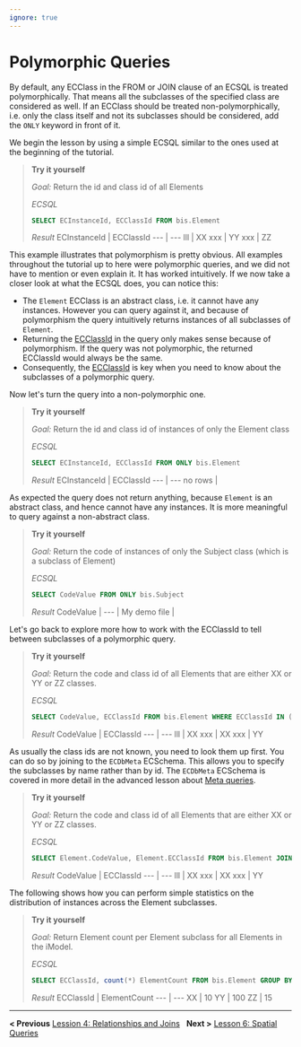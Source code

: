 ```yaml
---
ignore: true
---
```

# Polymorphic Queries

By default, any ECClass in the FROM or JOIN clause of an ECSQL is treated polymorphically. That means all the subclasses of the specified class are considered as well. If an ECClass should be treated non-polymorphically, i.e. only the class itself and not its subclasses should be considered, add the `ONLY` keyword in front of it.

We begin the lesson by using a simple ECSQL similar to the ones used at the beginning of the tutorial.

> **Try it yourself**
>
> *Goal:* Return the id and class id of all Elements
>
> *ECSQL*
> ```sql
> SELECT ECInstanceId, ECClassId FROM bis.Element
> ```
>
> *Result*
> ECInstanceId | ECClassId
> --- | ---
> lll | XX
> xxx | YY
> xxx | ZZ

This example illustrates that polymorphism is pretty obvious. All examples throughout the tutorial up to here were polymorphic queries, and we did not have to mention or even explain it. It has worked intuitively. If we now take a closer look at what the ECSQL does, you can notice this:

- The `Element` ECClass is an abstract class, i.e. it cannot have any instances. However you can query against it, and because of polymorphism the query intuitively returns instances of all subclasses of `Element`.
- Returning the [ECClassId](./ECSQLDataTypes.md#ecinstanceid-and-ecclassid) in the query only makes sense because of polymorphism. If the query was not polymorphic, the returned ECClassId would always be the same.
- Consequently, the [ECClassId](./ECSQLDataTypes.md#ecinstanceid-and-ecclassid) is key when you need to know about the subclasses of a polymorphic query.

Now let's turn the query into a non-polymorphic one.

> **Try it yourself**
>
> *Goal:* Return the id and class id of instances of only the Element class
>
> *ECSQL*
> ```sql
> SELECT ECInstanceId, ECClassId FROM ONLY bis.Element
> ```
>
> *Result*
> ECInstanceId | ECClassId
> --- | ---
> no rows |

As expected the query does not return anything, because `Element` is an abstract class, and hence cannot have any instances. It is more meaningful to query against a non-abstract class.

> **Try it yourself**
>
> *Goal:* Return the code of instances of only the Subject class (which is a subclass of Element)
>
> *ECSQL*
> ```sql
> SELECT CodeValue FROM ONLY bis.Subject
> ```
>
> *Result*
> CodeValue |
> --- |
> My demo file |

Let's go back to explore more how to work with the ECClassId to tell between subclasses of a polymorphic query.

> **Try it yourself**
>
> *Goal:* Return the code and class id of all Elements that are either XX or YY or ZZ classes.
>
> *ECSQL*
> ```sql
> SELECT CodeValue, ECClassId FROM bis.Element WHERE ECClassId IN (123,134,512)
> ```
>
> *Result*
> CodeValue | ECClassId
> --- | ---
> lll | XX
> xxx | XX
> xxx | YY

As usually the class ids are not known, you need to look them up first. You can do so by joining to the `ECDbMeta` ECSchema. This allows you to specify the subclasses by name rather than by id. The `ECDbMeta` ECSchema is covered in more detail in the advanced lesson about [Meta queries](./MetaQueries).

> **Try it yourself**
>
> *Goal:* Return the code and class id of all Elements that are either XX or YY or ZZ classes.
>
> *ECSQL*
> ```sql
> SELECT Element.CodeValue, Element.ECClassId FROM bis.Element JOIN meta.ECClassDef ON Element.ECClassId=ECClassDef.ECInstanceId WHERE ECClassDef.Name IN ('XX','YY','ZZ')
> ```
>
> *Result*
> CodeValue | ECClassId
> --- | ---
> lll | XX
> xxx | XX
> xxx | YY

The following shows how you can perform simple statistics on the distribution of instances across the Element subclasses.

> **Try it yourself**
>
> *Goal:* Return Element count per Element subclass for all Elements in the iModel.
>
> *ECSQL*
> ```sql
> SELECT ECClassId, count(*) ElementCount FROM bis.Element GROUP BY ECClassId
> ```
>
> *Result*
> ECClassId | ElementCount
> --- | ---
> XX | 10
> YY | 100
> ZZ | 15

---

**< Previous** [Lession 4: Relationships and Joins](./Joins.md) &nbsp; **Next >** [Lesson 6: Spatial Queries](./SpatialQueries.md)